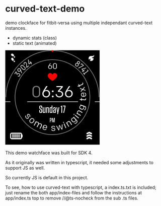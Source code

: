 # curved-text-demo
demo clockface for fitbit-versa using multiple independant curved-text instances.
* dynamic stats (class)
* static text (animated)

![](demo_new.gif)

This demo watchface was built for SDK 4.

As it originally was written in typescript, it needed some adjustments to support JS as well.

So currently JS is default in this project. 

To see, how to use curved-text with typescript, a index.ts.txt is included; just rename the both app/index-files and follow the instructions at app/index.ts top to remove //@ts-nocheck from the sub .ts files.



